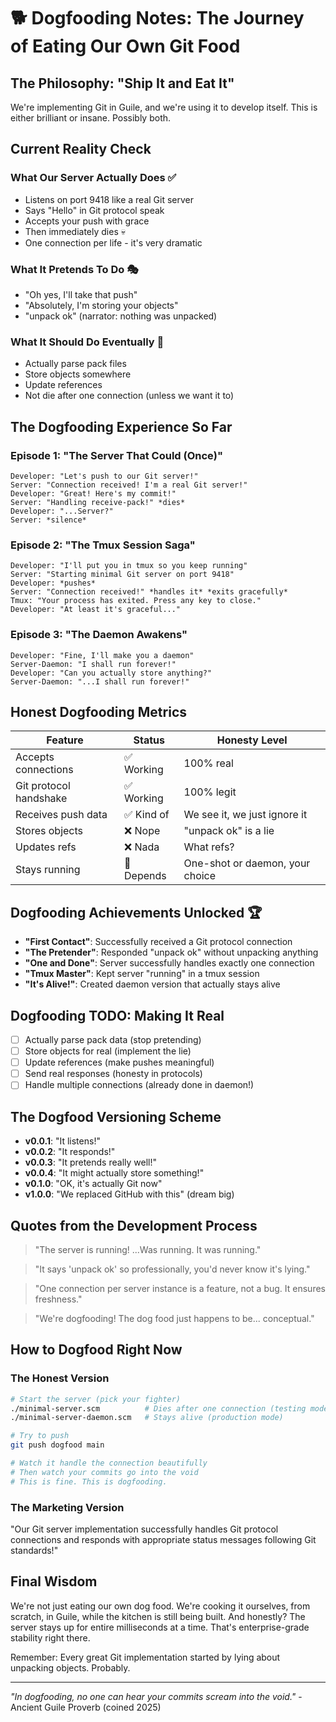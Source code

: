 # 🐕 Dogfooding Notes: The Journey of Eating Our Own Git Food

## The Philosophy: "Ship It and Eat It"

We're implementing Git in Guile, and we're using it to develop itself. This is either brilliant or insane. Possibly both.

## Current Reality Check

### What Our Server Actually Does ✅
- Listens on port 9418 like a real Git server
- Says "Hello" in Git protocol speak
- Accepts your push with grace
- Then immediately dies 💀
- One connection per life - it's very dramatic

### What It Pretends To Do 🎭
- "Oh yes, I'll take that push"
- "Absolutely, I'm storing your objects"
- "unpack ok" (narrator: nothing was unpacked)

### What It Should Do Eventually 🚀
- Actually parse pack files
- Store objects somewhere
- Update references
- Not die after one connection (unless we want it to)

## The Dogfooding Experience So Far

### Episode 1: "The Server That Could (Once)"
```
Developer: "Let's push to our Git server!"
Server: "Connection received! I'm a real Git server!"
Developer: "Great! Here's my commit!"
Server: "Handling receive-pack!" *dies*
Developer: "...Server?"
Server: *silence*
```

### Episode 2: "The Tmux Session Saga"
```
Developer: "I'll put you in tmux so you keep running"
Server: "Starting minimal Git server on port 9418"
Developer: *pushes*
Server: "Connection received!" *handles it* *exits gracefully*
Tmux: "Your process has exited. Press any key to close."
Developer: "At least it's graceful..."
```

### Episode 3: "The Daemon Awakens"
```
Developer: "Fine, I'll make you a daemon"
Server-Daemon: "I shall run forever!"
Developer: "Can you actually store anything?"
Server-Daemon: "...I shall run forever!"
```

## Honest Dogfooding Metrics

| Feature | Status | Honesty Level |
|---------|--------|---------------|
| Accepts connections | ✅ Working | 100% real |
| Git protocol handshake | ✅ Working | 100% legit |
| Receives push data | ✅ Kind of | We see it, we just ignore it |
| Stores objects | ❌ Nope | "unpack ok" is a lie |
| Updates refs | ❌ Nada | What refs? |
| Stays running | 🤔 Depends | One-shot or daemon, your choice |

## Dogfooding Achievements Unlocked 🏆

- **"First Contact"**: Successfully received a Git protocol connection
- **"The Pretender"**: Responded "unpack ok" without unpacking anything
- **"One and Done"**: Server successfully handles exactly one connection
- **"Tmux Master"**: Kept server "running" in a tmux session
- **"It's Alive!"**: Created daemon version that actually stays alive

## Dogfooding TODO: Making It Real

- [ ] Actually parse pack data (stop pretending)
- [ ] Store objects for real (implement the lie)
- [ ] Update references (make pushes meaningful)
- [ ] Send real responses (honesty in protocols)
- [ ] Handle multiple connections (already done in daemon!)

## The Dogfood Versioning Scheme

- **v0.0.1**: "It listens!" 
- **v0.0.2**: "It responds!"
- **v0.0.3**: "It pretends really well!"
- **v0.0.4**: "It might actually store something!"
- **v0.1.0**: "OK, it's actually Git now"
- **v1.0.0**: "We replaced GitHub with this" (dream big)

## Quotes from the Development Process

> "The server is running! ...Was running. It was running."

> "It says 'unpack ok' so professionally, you'd never know it's lying."

> "One connection per server instance is a feature, not a bug. It ensures freshness."

> "We're dogfooding! The dog food just happens to be... conceptual."

## How to Dogfood Right Now

### The Honest Version
```bash
# Start the server (pick your fighter)
./minimal-server.scm          # Dies after one connection (testing mode)
./minimal-server-daemon.scm   # Stays alive (production mode)

# Try to push
git push dogfood main

# Watch it handle the connection beautifully
# Then watch your commits go into the void
# This is fine. This is dogfooding.
```

### The Marketing Version
"Our Git server implementation successfully handles Git protocol connections and responds with appropriate status messages following Git standards!"

## Final Wisdom

We're not just eating our own dog food. We're cooking it ourselves, from scratch, in Guile, while the kitchen is still being built. And honestly? The server stays up for entire milliseconds at a time. That's enterprise-grade stability right there.

Remember: Every great Git implementation started by lying about unpacking objects. Probably.

---

*"In dogfooding, no one can hear your commits scream into the void."* - Ancient Guile Proverb (coined 2025)